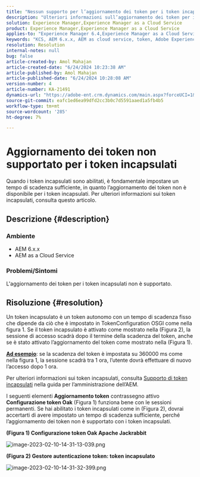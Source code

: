 ```yaml
---
title: "Nessun supporto per l’aggiornamento dei token per i token incapsulati"
description: "Ulteriori informazioni sull’aggiornamento dei token per i token incapsulati in Adobe Experience Manager (AEM) as a Cloud Service."
solution: Experience Manager,Experience Manager as a Cloud Service
product: Experience Manager,Experience Manager as a Cloud Service
applies-to: "Experience Manager 6.4,Experience Manager as a Cloud Service,Experience Manager 6.5"
keywords: "KCS, AEM 6.x.x, AEM as cloud service, token, Adobe Experience Manager, FAQ, token incapsulati, 6.4, 6.5, Experience Manager as a Cloud Service"
resolution: Resolution
internal-notes: null
bug: false
article-created-by: Amol Mahajan
article-created-date: "6/24/2024 10:23:38 AM"
article-published-by: Amol Mahajan
article-published-date: "6/24/2024 10:28:08 AM"
version-number: 4
article-number: KA-21491
dynamics-url: "https://adobe-ent.crm.dynamics.com/main.aspx?forceUCI=1&pagetype=entityrecord&etn=knowledgearticle&id=3960eacc-1332-ef11-840a-6045bd02de5c"
source-git-commit: eafc1ed6ea99dfd2cc3b0c7d5591aaed1a5fb4b5
workflow-type: tm+mt
source-wordcount: '285'
ht-degree: 7%

---
```


# Aggiornamento dei token non supportato per i token incapsulati


Quando i token incapsulati sono abilitati, è fondamentale impostare un tempo di scadenza sufficiente, in quanto l’aggiornamento dei token non è disponibile per i token incapsulati. Per ulteriori informazioni sui token incapsulati, consulta questo articolo.

## Descrizione {#description}


### <b>Ambiente</b>

- AEM 6.x.x
- AEM as a Cloud Service




### <b>Problemi/Sintomi</b>

L&#39;aggiornamento dei token per i token incapsulati non è supportato.




## Risoluzione {#resolution}


Un token incapsulato è un token autonomo con un tempo di scadenza fisso che dipende da ciò che è impostato in TokenConfiguration OSGI come nella figura 1.
Se il token incapsulato è attivato come mostrato nella (Figura 2), la sessione di accesso scadrà dopo il termine della scadenza del token, anche se è stato attivato l’aggiornamento del token come mostrato nella (Figura 1).

<u><b>Ad esempio</b></u>: se la scadenza del token è impostata su 360000 ms come nella figura 1, la sessione scadrà tra 1 ora, l’utente dovrà effettuare di nuovo l’accesso dopo 1 ora.

Per ulteriori informazioni sui token incapsulati, consulta [Supporto di token incapsulati](https://experienceleague.adobe.com/docs/experience-manager-64/administering/security/encapsulated-token.html) nella guida per l’amministrazione dell’AEM.

I seguenti elementi <b>Aggiornamento token</b> contrassegno attivo <b>Configurazione token Oak</b> (Figura 1) funziona bene con le sessioni permanenti.
Se hai abilitato i token incapsulati come in (Figura 2), dovrai accertarti di avere impostato un tempo di scadenza sufficiente, perché l’aggiornamento dei token non è supportato con i token incapsulati.



<b>(Figura 1) Configurazione token Oak Apache Jackrabbit</b>

![image-2023-02-10-14-31-13-039.png](https://jira.corp.adobe.com/secure/attachment/9633655/image-2023-02-10-14-31-13-039.png)

<b>(Figura 2) Gestore autenticazione token: token incapsulato</b>



![image-2023-02-10-14-31-32-399.png](https://jira.corp.adobe.com/secure/attachment/9633654/image-2023-02-10-14-31-32-399.png)


